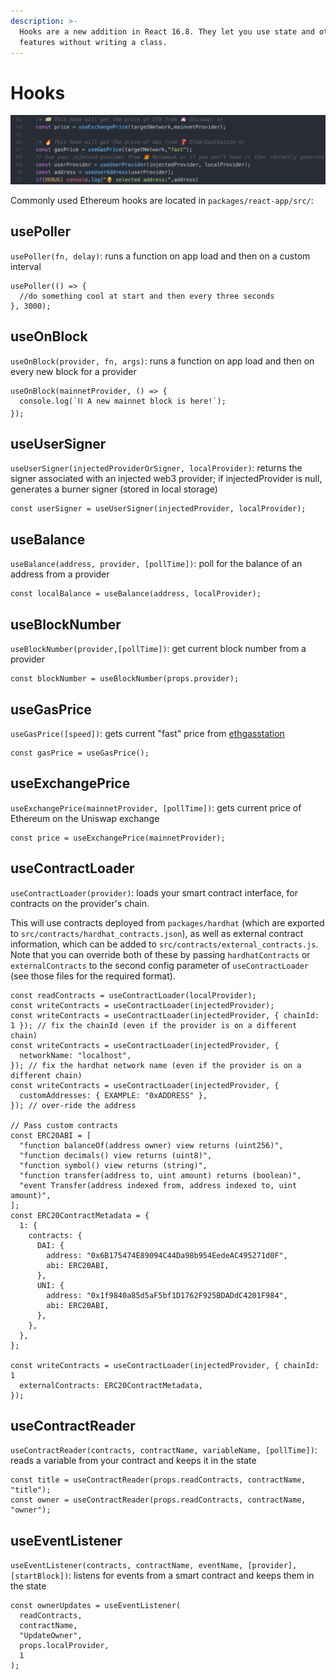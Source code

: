 ```yaml
---
description: >-
  Hooks are a new addition in React 16.8. They let you use state and other React
  features without writing a class.
---
```


# Hooks

![](../.gitbook/assets/110499834-dcfdf980-80b5-11eb-9d2d-de7046bf5c2b.png)

Commonly used Ethereum hooks are located in `packages/react-app/src/`:

## usePoller

`usePoller(fn, delay)`: runs a function on app load and then on a custom interval

```text
usePoller(() => {
  //do something cool at start and then every three seconds
}, 3000);
```

## useOnBlock

`useOnBlock(provider, fn, args)`: runs a function on app load and then on every new block for a provider

```text
useOnBlock(mainnetProvider, () => {
  console.log(`⛓ A new mainnet block is here!`);
});
```

## useUserSigner

`useUserSigner(injectedProviderOrSigner, localProvider)`: returns the signer associated with an injected web3 provider; if injectedProvider is null, generates a burner signer \(stored in local storage\)

```text
const userSigner = useUserSigner(injectedProvider, localProvider);
```

## useBalance

`useBalance(address, provider, [pollTime])`: poll for the balance of an address from a provider

```text
const localBalance = useBalance(address, localProvider);
```

## useBlockNumber

`useBlockNumber(provider,[pollTime])`: get current block number from a provider

```text
const blockNumber = useBlockNumber(props.provider);
```

## useGasPrice

`useGasPrice([speed])`: gets current "fast" price from [ethgasstation](https://ethgasstation.info/)

```text
const gasPrice = useGasPrice();
```

## useExchangePrice

`useExchangePrice(mainnetProvider, [pollTime])`: gets current price of Ethereum on the Uniswap exchange

```text
const price = useExchangePrice(mainnetProvider);
```

## useContractLoader

`useContractLoader(provider)`: loads your smart contract interface, for contracts on the provider's chain.

This will use contracts deployed from `packages/hardhat` \(which are exported to `src/contracts/hardhat_contracts.json`\), as well as external contract information, which can be added to `src/contracts/external_contracts.js`. Note that you can override both of these by passing `hardhatContracts` or `externalContracts` to the second config parameter of `useContractLoader` \(see those files for the required format\).

```text
const readContracts = useContractLoader(localProvider);
const writeContracts = useContractLoader(injectedProvider);
const writeContracts = useContractLoader(injectedProvider, { chainId: 1 }); // fix the chainId (even if the provider is on a different chain)
const writeContracts = useContractLoader(injectedProvider, {
  networkName: "localhost",
}); // fix the hardhat network name (even if the provider is on a different chain)
const writeContracts = useContractLoader(injectedProvider, {
  customAddresses: { EXAMPLE: "0xADDRESS" },
}); // over-ride the address

// Pass custom contracts
const ERC20ABI = [
  "function balanceOf(address owner) view returns (uint256)",
  "function decimals() view returns (uint8)",
  "function symbol() view returns (string)",
  "function transfer(address to, uint amount) returns (boolean)",
  "event Transfer(address indexed from, address indexed to, uint amount)",
];
const ERC20ContractMetadata = {
  1: {
    contracts: {
      DAI: {
        address: "0x6B175474E89094C44Da98b954EedeAC495271d0F",
        abi: ERC20ABI,
      },
      UNI: {
        address: "0x1f9840a85d5aF5bf1D1762F925BDADdC4201F984",
        abi: ERC20ABI,
      },
    },
  },
};

const writeContracts = useContractLoader(injectedProvider, { chainId: 1
  externalContracts: ERC20ContractMetadata,
});
```

## useContractReader

`useContractReader(contracts, contractName, variableName, [pollTime])`: reads a variable from your contract and keeps it in the state

```text
const title = useContractReader(props.readContracts, contractName, "title");
const owner = useContractReader(props.readContracts, contractName, "owner");
```

## useEventListener

`useEventListener(contracts, contractName, eventName, [provider], [startBlock])`: listens for events from a smart contract and keeps them in the state

```text
const ownerUpdates = useEventListener(
  readContracts,
  contractName,
  "UpdateOwner",
  props.localProvider,
  1
);
```

